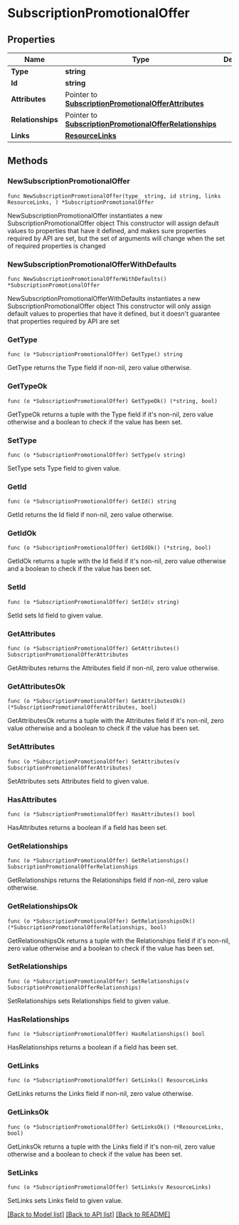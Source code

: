 # SubscriptionPromotionalOffer

## Properties

Name | Type | Description | Notes
------------ | ------------- | ------------- | -------------
**Type** | **string** |  | 
**Id** | **string** |  | 
**Attributes** | Pointer to [**SubscriptionPromotionalOfferAttributes**](SubscriptionPromotionalOfferAttributes.md) |  | [optional] 
**Relationships** | Pointer to [**SubscriptionPromotionalOfferRelationships**](SubscriptionPromotionalOfferRelationships.md) |  | [optional] 
**Links** | [**ResourceLinks**](ResourceLinks.md) |  | 

## Methods

### NewSubscriptionPromotionalOffer

`func NewSubscriptionPromotionalOffer(type_ string, id string, links ResourceLinks, ) *SubscriptionPromotionalOffer`

NewSubscriptionPromotionalOffer instantiates a new SubscriptionPromotionalOffer object
This constructor will assign default values to properties that have it defined,
and makes sure properties required by API are set, but the set of arguments
will change when the set of required properties is changed

### NewSubscriptionPromotionalOfferWithDefaults

`func NewSubscriptionPromotionalOfferWithDefaults() *SubscriptionPromotionalOffer`

NewSubscriptionPromotionalOfferWithDefaults instantiates a new SubscriptionPromotionalOffer object
This constructor will only assign default values to properties that have it defined,
but it doesn't guarantee that properties required by API are set

### GetType

`func (o *SubscriptionPromotionalOffer) GetType() string`

GetType returns the Type field if non-nil, zero value otherwise.

### GetTypeOk

`func (o *SubscriptionPromotionalOffer) GetTypeOk() (*string, bool)`

GetTypeOk returns a tuple with the Type field if it's non-nil, zero value otherwise
and a boolean to check if the value has been set.

### SetType

`func (o *SubscriptionPromotionalOffer) SetType(v string)`

SetType sets Type field to given value.


### GetId

`func (o *SubscriptionPromotionalOffer) GetId() string`

GetId returns the Id field if non-nil, zero value otherwise.

### GetIdOk

`func (o *SubscriptionPromotionalOffer) GetIdOk() (*string, bool)`

GetIdOk returns a tuple with the Id field if it's non-nil, zero value otherwise
and a boolean to check if the value has been set.

### SetId

`func (o *SubscriptionPromotionalOffer) SetId(v string)`

SetId sets Id field to given value.


### GetAttributes

`func (o *SubscriptionPromotionalOffer) GetAttributes() SubscriptionPromotionalOfferAttributes`

GetAttributes returns the Attributes field if non-nil, zero value otherwise.

### GetAttributesOk

`func (o *SubscriptionPromotionalOffer) GetAttributesOk() (*SubscriptionPromotionalOfferAttributes, bool)`

GetAttributesOk returns a tuple with the Attributes field if it's non-nil, zero value otherwise
and a boolean to check if the value has been set.

### SetAttributes

`func (o *SubscriptionPromotionalOffer) SetAttributes(v SubscriptionPromotionalOfferAttributes)`

SetAttributes sets Attributes field to given value.

### HasAttributes

`func (o *SubscriptionPromotionalOffer) HasAttributes() bool`

HasAttributes returns a boolean if a field has been set.

### GetRelationships

`func (o *SubscriptionPromotionalOffer) GetRelationships() SubscriptionPromotionalOfferRelationships`

GetRelationships returns the Relationships field if non-nil, zero value otherwise.

### GetRelationshipsOk

`func (o *SubscriptionPromotionalOffer) GetRelationshipsOk() (*SubscriptionPromotionalOfferRelationships, bool)`

GetRelationshipsOk returns a tuple with the Relationships field if it's non-nil, zero value otherwise
and a boolean to check if the value has been set.

### SetRelationships

`func (o *SubscriptionPromotionalOffer) SetRelationships(v SubscriptionPromotionalOfferRelationships)`

SetRelationships sets Relationships field to given value.

### HasRelationships

`func (o *SubscriptionPromotionalOffer) HasRelationships() bool`

HasRelationships returns a boolean if a field has been set.

### GetLinks

`func (o *SubscriptionPromotionalOffer) GetLinks() ResourceLinks`

GetLinks returns the Links field if non-nil, zero value otherwise.

### GetLinksOk

`func (o *SubscriptionPromotionalOffer) GetLinksOk() (*ResourceLinks, bool)`

GetLinksOk returns a tuple with the Links field if it's non-nil, zero value otherwise
and a boolean to check if the value has been set.

### SetLinks

`func (o *SubscriptionPromotionalOffer) SetLinks(v ResourceLinks)`

SetLinks sets Links field to given value.



[[Back to Model list]](../README.md#documentation-for-models) [[Back to API list]](../README.md#documentation-for-api-endpoints) [[Back to README]](../README.md)


